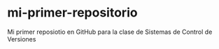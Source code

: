 # mi-primer-repositorio
Mi primer reposiotio en GitHub para la clase de Sistemas de Control de Versiones
